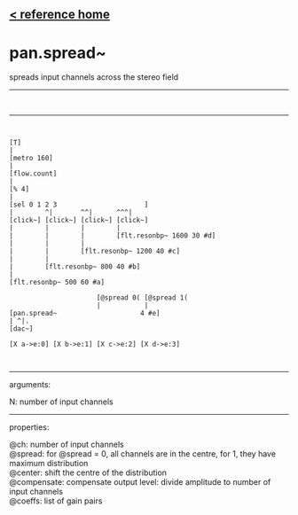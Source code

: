[< reference home](index.html)
---

# pan.spread~


spreads input channels across the stereo field

---

<br>


---


```


[T]
|
[metro 160]
|
[flow.count]
|
[% 4]
|
[sel 0 1 2 3                      ]
|        ^|       ^^|      ^^^|
[click~] [click~] [click~] [click~]
|        |        |        |
|        |        |        [flt.resonbp~ 1600 30 #d]
|        |        |
|        |        [flt.resonbp~ 1200 40 #c]
|        |
|        [flt.resonbp~ 800 40 #b]
|
[flt.resonbp~ 500 60 #a]

                      [@spread 0( [@spread 1(
                      |           |
[pan.spread~                     4 #e]
| ^|.
[dac~]

[X a->e:0] [X b->e:1] [X c->e:2] [X d->e:3]

            
```

---
arguments:

N: number of input
            channels<br>

---
properties:

@ch: 
            number of input channels<br>
@spread: for @spread
            = 0, all channels are in the centre, for 1, they have maximum distribution<br>
@center: shift
            the centre of the distribution<br>
@compensate: compensate output level:
            divide amplitude to number of input channels<br>
@coeffs: list of gain pairs<br>

